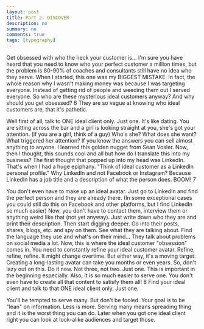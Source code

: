 ```yaml
---
layout: post
title: Part 2. DISCOVER
description: no
summary: no
comments: true
tags: [typography]
---
```


Get obsessed with who the heck your customer is...
I'm sure you have heard that you need to know who your perfect customer a million times, but the problem is 80-90% of coaches and consultants still have no idea who they serve.
When I started, this one was my BIGGEST MISTAKE. In fact, the whole reason why I wasn't making money was because I was targeting everyone. Instead of getting rid of people and weeding them out I served everyone.
So who are these mysterious ideal customers anyway? And why should you get obsessed?
6
 They are so vague at
 knowing who ideal customers are, that it's pathetic.

Well first of all, talk to ONE ideal client only. Just one. It's like dating.
You are sitting across the bar and a girl is looking straight at you, she's got your attention. (if you are a girl, think of a guy)
Who's she?
What does she want?
What triggered her attention?
If you know the answers you can sell almost anything to anyone. I learned this golden nugget from Sean Vosler.
Now, then I thought, this sounds cool and all but how do I translate this into my business?
The first thought that popped up into my head was LinkedIn.
That's when I had a huge epiphany.
"Think of ideal customer as a LinkedIn personal profile."
Why LinkedIn and not Facebook or Instagram? Because LinkedIn has a job title and a description of what the person does.
  BOOM!
7

You don't even have to make up an ideal avatar. Just go to LinkedIn and find the perfect person and they are already there. (In some exceptional cases you could still do this on Facebook and other platforms, but I find LinkedIn so much easier)
Now, you don't have to contact them, interview them or anything weird like that (not yet anyway). Just write down who they are and print their description. Then start digging deeper. Go into their posts, shares, blogs, etc. and spy on them. See what they are talking about. Find the language they use and what's on their mind... They talk about problems on social media a lot.
Now, this is where the ideal customer "obsession" comes in. You need to constantly refine your ideal customer avatar. Refine, refine, refine. It might change overtime. But either way, it's a moving target. Creating a long-lasting avatar can take you months or even years. So, don't lazy out on this.
Do it now.
Not three, not two. Just one. This is important in the beginning especially. Also, it is so much easier to serve one. You don't even have to create all that content to satisfy them all!
8
 Find your ideal client and talk to that ONE ideal client
 only. Just one.

You'll be tempted to serve many. But don't be fooled.
Your goal is to be "lean" on information. Less is more. Serving many means spreading thing and it is the worst thing you can do.
Later when you got one ideal client right you can look at look-alike audiences and target those.